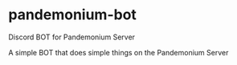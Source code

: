 # pandemonium-bot
Discord BOT for Pandemonium Server

A simple BOT that does simple things on the Pandemonium Server
